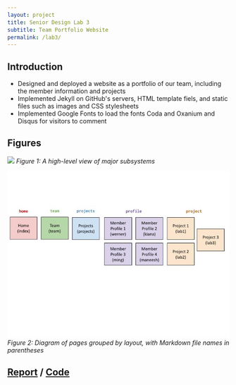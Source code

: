 ```yaml
---
layout: project
title: Senior Design Lab 3
subtitle: Team Portfolio Website
permalink: /lab3/
---
```


## Introduction

- Designed and deployed a website as a portfolio of our team, including the member information and projects
- Implemented Jekyll on GitHub's servers, HTML template fiels, and static files such as images and CSS stylesheets
- Implemented Google Fonts to load the fonts Coda and Oxanium and Disqus for visitors to comment
## Figures

![](/assets/img/lab3-view.jpg)
*Figure 1: A high-level view of major subsystems*

![](/assets/img/lab3-view2.jpg)
*Figure 2: Diagram of pages grouped by layout, with Markdown file names in parentheses*


## [Report]() / [Code]()

